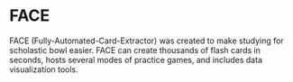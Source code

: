 # FACE
FACE (Fully-Automated-Card-Extractor) was created to make studying for scholastic bowl easier. FACE can create thousands of flash cards in seconds, hosts several modes of practice games, and includes data visualization tools. 
